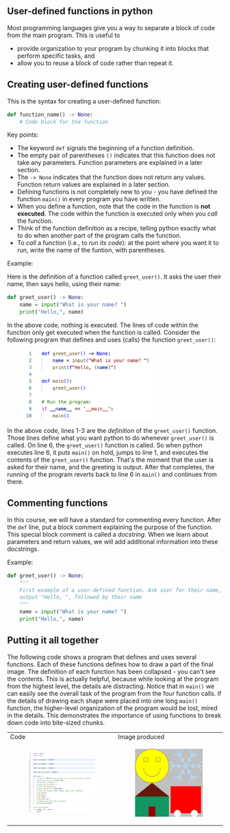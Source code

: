 ## User-defined functions in python

Most programming languages give you a way to separate a block of code from the main program. This is useful to
- provide organization to your program by chunking it into blocks that perform specific tasks, and
- allow you to reuse a block of code rather than repeat it.

## Creating user-defined functions

This is the syntax for creating a user-defined function:

```python
def function_name() -> None:
    # Code block for the function
```

Key points:
- The keyword `def` signals the beginning of a function definition.
- The empty pair of parentheses `()` indicates that this function does not take any parameters. Function parameters are explained in a later section.
- The `-> None` indicates that the function does not return any values. Function return values are explained in a later section.
- Defining functions is not completely new to you - you have defined the function `main()` in every program you have written.
- When you define a function, note that the code in the function is **not executed**. The code within the function is executed only when you *call* the function.
- Think of the function definition as a recipe, telling python exactly what to do when another part of the program calls the function.
- To *call* a function (i.e., to *run its code*): at the point where you want it to run, write the name of the funtion, with parentheses.

Example:

Here is the definition of a function called `greet_user()`. It asks the user their name, then says hello, using their name:

```python
def greet_user() -> None:
    name = input("What is your name? ")
    print("Hello,", name)
```

In the above code, nothing is executed. The lines of code within the function only get executed when the function is called. Consider the following program that defines and uses (calls) the function `greet_user()`:

<figure>
<img src="greet_user.png" alt="definition and use of greet_user() function" class="center", width="300">
</figure>

In the above code, lines 1-3 are the *definition* of the `greet_user()` function. Those lines define what you want python to do whenever `greet_user()` is called. On line 6, the `greet_user()` function is called. So when python executes line 6, it puts `main()` on hold, jumps to line 1, and executes the contents of the `greet_user()` function. That's the moment that the user is asked for their name, and the greeting is output. After that completes, the running of the program reverts back to line 6 in `main()` and continues from there.

## Commenting functions

In this course, we will have a standard for commenting every function. After the `def` line, put a block comment explaining the purpose of the function. This special block comment is called a *docstring*. When we learn about parameters and return values, we will add additional information into these docstrings.

Example:
```python
def greet_user() -> None:
    """
    First example of a user-defined function. Ask user for their name, then
    output "Hello, ", followed by their name
    """
    name = input("What is your name? ")
    print("Hello,", name)
```

## Putting it all together

The following code shows a program that defines and uses several functions. Each of these functions defines how to draw a part of the final image. The definition of each function has been collapsed - you can't see the contents. This is actually helpful, because while looking at the program from the highest level, the details are distracting. Notice that in `main()` we can easily see the overall task of the program from the four function calls. If the details of drawing each shape were placed into one long `main()` function, the higher-level organization of the program would be lost, mired in the details. This demonstrates the importance of using functions to break down code into bite-sized chunks.

<table>
<tr>
<td>Code</td><td>Image produced</td>
</tr>
<tr>
<td>

<figure>
<img src="four_images_code.png" alt="Code demonstrating use of multiple functions" class="center", width="300">
</figure>

</td>

<td>

<figure>
<img src="four_images_output.jpg" alt="Output image from code demonstrating use of multiple functions" class="center", width="300">
</figure>
</td>

</tr>
</table>